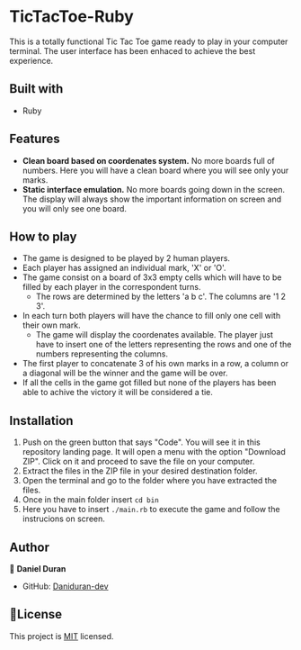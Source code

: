 
# TicTacToe-Ruby

This is a totally functional Tic Tac Toe game ready to play in your computer terminal. The user interface has been enhaced to achieve the best experience.

## Built with

- Ruby

## Features

- **Clean board based on coordenates system.** No more boards full of numbers. Here you will have a clean board where you will see only your marks.
- **Static interface emulation.** No more boards going down in the screen. The display will always show the important information on screen and you will only see one board.

## How to play

- The game is designed to be played by 2 human players.
- Each player has assigned an individual mark, 'X' or 'O'.
- The game consist on a board of 3x3 empty cells which will have to be filled by each player in the correspondent turns.
  - The rows are determined by the letters 'a b c'. The columns are '1 2 3'.
- In each turn both players will have the chance to fill only one cell with their own mark.
  - The game will display the coordenates available. The player just have to insert one of the letters representing the rows and one of the numbers representing the columns.
- The first player to concatenate 3 of his own marks in a row, a column or a diagonal will be the winner and the game will be over.
- If all the cells in the game got filled but none of the players has been able to achive the victory it will be considered a tie.

## Installation

1. Push on the green button that says "Code". You will see it in this repository landing page. It will open a menu with the option "Download ZIP". Click on it and proceed to save the file on your computer.
2. Extract the files in the ZIP file in your desired destination folder.
3. Open the terminal and go to the folder where you have extracted the files.
4. Once in the main folder insert `cd bin`
5. Here you have to insert `./main.rb` to execute the game and follow the instrucions on screen.

## Author

👤 **Daniel Duran**
- GitHub: [Daniduran-dev](https://github.com/Daniduran-dev)

## 📝License

This project is [MIT](https://opensource.org/licenses/MIT) licensed.